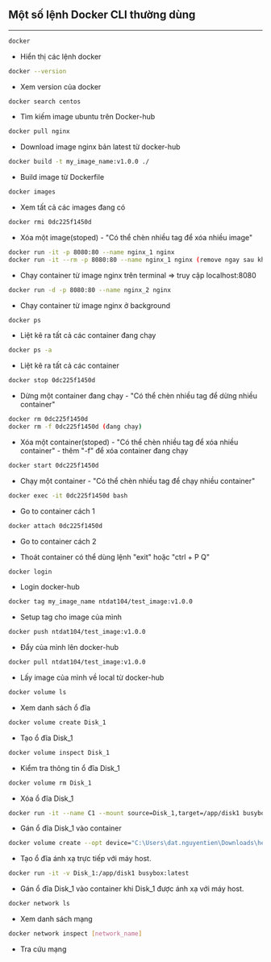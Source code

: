 ## Một số lệnh Docker CLI thường dùng

---

```bash
docker
```

- Hiển thị các lệnh docker

```bash
docker --version
```

- Xem version của docker

```bash
docker search centos
```

- Tìm kiếm image ubuntu trên Docker-hub

```bash
docker pull nginx
```

- Download image nginx bản latest từ docker-hub

```bash
docker build -t my_image_name:v1.0.0 ./
```

- Build image từ Dockerfile

```bash
docker images
```

- Xem tất cả các images đang có

```bash
docker rmi 0dc225f1450d
```

- Xóa một image(stoped) - "Có thể chèn nhiều tag để xóa nhiều image"

```bash
docker run -it -p 8080:80 --name nginx_1 nginx
docker run -it --rm -p 8080:80 --name nginx_1 nginx (remove ngay sau khi dừng)
```

- Chạy container từ image nginx trên terminal => truy cập localhost:8080

```bash
docker run -d -p 8080:80 --name nginx_2 nginx
```

- Chạy container từ image nginx ở background

```bash
docker ps
```

- Liệt kê ra tất cả các container đang chạy

```bash
docker ps -a
```

- Liệt kê ra tất cả các container

```bash
docker stop 0dc225f1450d
```

- Dừng một container đang chạy - "Có thể chèn nhiều tag để dừng nhiều container"

```bash
docker rm 0dc225f1450d
docker rm -f 0dc225f1450d (đang chạy)
```

- Xóa một container(stoped) - "Có thể chèn nhiều tag để xóa nhiều container" - thêm "-f" để xóa container đang chạy

```bash
docker start 0dc225f1450d
```

- Chạy một container - "Có thể chèn nhiều tag để chạy nhiều container"

```bash
docker exec -it 0dc225f1450d bash
```

- Go to container cách 1

```bash
docker attach 0dc225f1450d
```

- Go to container cách 2

- Thoát container có thể dùng lệnh "exit" hoặc "ctrl + P Q"

```bash
docker login
```

- Login docker-hub

```bash
docker tag my_image_name ntdat104/test_image:v1.0.0
```

- Setup tag cho image của mình

```bash
docker push ntdat104/test_image:v1.0.0
```

- Đẩy của mình lên docker-hub

```bash
docker pull ntdat104/test_image:v1.0.0
```

- Lấy image của mình về local từ docker-hub

```bash
docker volume ls
```

- Xem danh sách ổ đĩa

```bash
docker volume create Disk_1
```

- Tạo ổ đĩa Disk_1

```bash
docker volume inspect Disk_1
```

- Kiểm tra thông tin ổ đĩa Disk_1

```bash
docker volume rm Disk_1
```

- Xóa ổ đĩa Disk_1

```bash
docker run -it --name C1 --mount source=Disk_1,target=/app/disk1 busybox:latest
```

- Gán ổ đĩa Disk_1 vào container

```bash
docker volume create --opt device="C:\Users\dat.nguyentien\Downloads\hero" --opt type=none --opt o=bind Disk_1
```

- Tạo ổ đĩa ánh xạ trực tiếp với máy host.

```bash
docker run -it -v Disk_1:/app/disk1 busybox:latest
```

- Gán ổ đĩa Disk_1 vào container khi Disk_1 được ánh xạ với máy host.

```bash
docker network ls
```

- Xem danh sách mạng

```bash
docker network inspect [network_name]
```

- Tra cứu mạng
